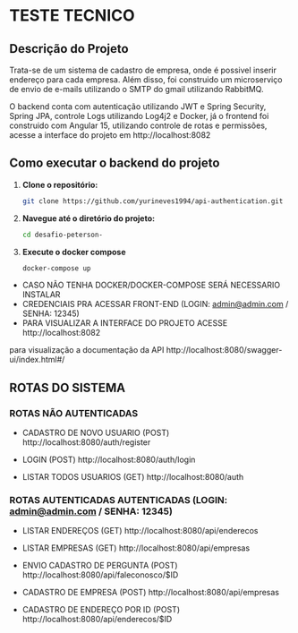 # TESTE TECNICO

## Descrição do Projeto

Trata-se de um sistema de cadastro de empresa, onde é possivel inserir endereço para cada empresa. Além disso, foi construido um microserviço de envio de e-mails utilizando o SMTP do gmail utilizando RabbitMQ.

O backend conta com autenticação utilizando JWT e Spring Security, Spring JPA, controle Logs utilizando Log4j2 e Docker, já o frontend foi construido com Angular 15, utilizando controle de rotas e permissões, acesse a interface do projeto em http://localhost:8082

## Como executar o backend do projeto

1. **Clone o repositório:**

   ```bash
   git clone https://github.com/yurineves1994/api-authentication.git
2. **Navegue até o diretório do projeto:**

    ```bash
    cd desafio-peterson-

3. **Execute o docker compose**

    ```bash
    docker-compose up

- CASO NÃO TENHA DOCKER/DOCKER-COMPOSE SERÁ NECESSARIO INSTALAR
- CREDENCIAIS PRA ACESSAR FRONT-END (LOGIN: admin@admin.com / SENHA: 12345)
- PARA VISUALIZAR A INTERFACE DO PROJETO ACESSE http://localhost:8082

para visualização a documentação da API http://localhost:8080/swagger-ui/index.html#/

## ROTAS DO SISTEMA

### ROTAS NÃO AUTENTICADAS

- CADASTRO DE NOVO USUARIO (POST)
http://localhost:8080/auth/register

- LOGIN (POST)
http://localhost:8080/auth/login

- LISTAR TODOS USUARIOS (GET)
http://localhost:8080/auth


### ROTAS AUTENTICADAS AUTENTICADAS (LOGIN: admin@admin.com / SENHA: 12345)

- LISTAR ENDEREÇOS (GET)
http://localhost:8080/api/enderecos

- LISTAR EMPRESAS (GET)
http://localhost:8080/api/empresas

- ENVIO CADASTRO DE PERGUNTA (POST)
http://localhost:8080/api/faleconosco/$ID

- CADASTRO DE EMPRESA (POST)
http://localhost:8080/api/empresas

- CADASTRO DE ENDEREÇO POR ID (POST)
http://localhost:8080/api/enderecos/$ID
